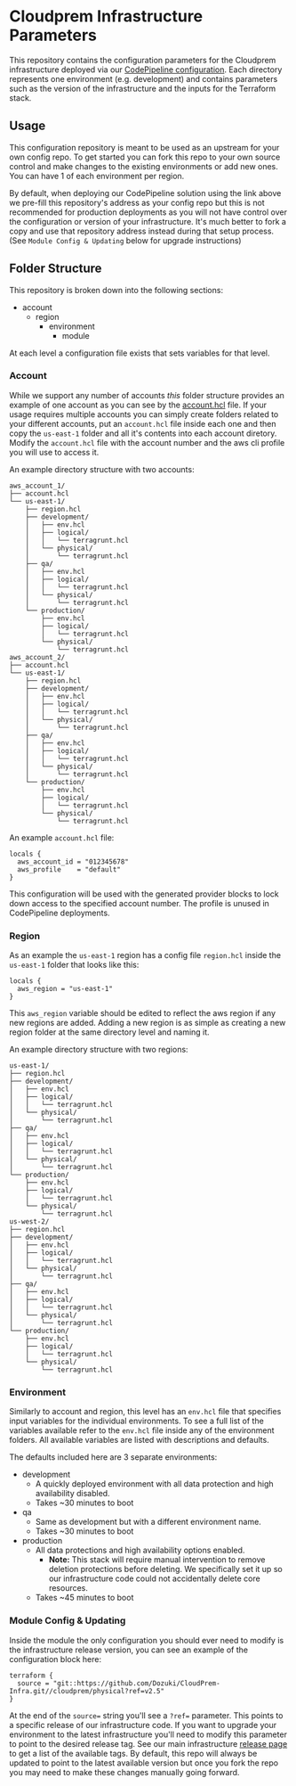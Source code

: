 # Cloudprem Infrastructure Parameters

This repository contains the configuration parameters for the Cloudprem infrastructure deployed via our [CodePipeline configuration](https://github.com/Dozuki/Cloudprem). Each directory represents one environment (e.g. development) and contains parameters such as the version of the infrastructure and the inputs for the Terraform stack.

## Usage
This configuration repository is meant to be used as an upstream for your own config repo. To get started you can fork 
this repo to your own source control and make changes to the existing environments or add new ones. You can have 1 of 
each environment per region. 

By default, when deploying our CodePipeline solution using the link above we pre-fill this repository's address as your
config repo but this is not recommended for production deployments as you will not have control over the configuration
or version of your infrastructure. It's much better to fork a copy and use that repository address instead during that setup 
process. (See `Module Config & Updating` below for upgrade instructions)

## Folder Structure
This repository is broken down into the following sections:
* account
   * region
      * environment
         * module

At each level a configuration file exists that sets variables for that level.

### Account
While we support any number of accounts _this_ folder structure provides an example of one
account as you can see by the [account.hcl](./account.hcl) file. If your usage requires multiple accounts
you can simply create folders related to your different accounts, put an `account.hcl` file inside each one
and then copy the `us-east-1` folder and all it's contents into each account diretory. 
Modify the `account.hcl` file with the account number and the aws cli profile you will use
to access it.

An example directory structure with two accounts:

```
aws_account_1/
├── account.hcl
└── us-east-1/
    ├── region.hcl
    ├── development/
    │   ├── env.hcl
    │   ├── logical/
    │   │   └── terragrunt.hcl
    │   └── physical/
    │       └── terragrunt.hcl
    ├── qa/
    │   ├── env.hcl
    │   ├── logical/
    │   │   └── terragrunt.hcl
    │   └── physical/
    │       └── terragrunt.hcl
    └── production/
        ├── env.hcl
        ├── logical/
        │   └── terragrunt.hcl
        └── physical/
            └── terragrunt.hcl
aws_account_2/
├── account.hcl
└── us-east-1/
    ├── region.hcl
    ├── development/
    │   ├── env.hcl
    │   ├── logical/
    │   │   └── terragrunt.hcl
    │   └── physical/
    │       └── terragrunt.hcl
    ├── qa/
    │   ├── env.hcl
    │   ├── logical/
    │   │   └── terragrunt.hcl
    │   └── physical/
    │       └── terragrunt.hcl
    └── production/
        ├── env.hcl
        ├── logical/
        │   └── terragrunt.hcl
        └── physical/
            └── terragrunt.hcl
```

An example `account.hcl` file:
```hcl
locals {
  aws_account_id = "012345678"
  aws_profile    = "default"
}
```

This configuration will be used with the generated provider blocks to lock down access to the specified
account number. The profile is unused in CodePipeline deployments.

### Region
As an example the `us-east-1` region has a config file `region.hcl` inside the `us-east-1` folder
that looks like this:

```hcl
locals {
  aws_region = "us-east-1"
}
```
This `aws_region` variable should be edited to reflect the aws region if any new regions are added. Adding a new region is
as simple as creating a new region folder at the same directory level and naming it.

An example directory structure with two regions:
```
us-east-1/
├── region.hcl
├── development/
│   ├── env.hcl
│   ├── logical/
│   │   └── terragrunt.hcl
│   └── physical/
│       └── terragrunt.hcl
├── qa/
│   ├── env.hcl
│   ├── logical/
│   │   └── terragrunt.hcl
│   └── physical/
│       └── terragrunt.hcl
└── production/
    ├── env.hcl
    ├── logical/
    │   └── terragrunt.hcl
    └── physical/
        └── terragrunt.hcl
us-west-2/
├── region.hcl
├── development/
│   ├── env.hcl
│   ├── logical/
│   │   └── terragrunt.hcl
│   └── physical/
│       └── terragrunt.hcl
├── qa/
│   ├── env.hcl
│   ├── logical/
│   │   └── terragrunt.hcl
│   └── physical/
│       └── terragrunt.hcl
└── production/
    ├── env.hcl
    ├── logical/
    │   └── terragrunt.hcl
    └── physical/
        └── terragrunt.hcl
```

### Environment
Similarly to account and region, this level has an `env.hcl` file that specifies input variables for the
individual environments. To see a full list of the variables available refer to the `env.hcl` file inside 
any of the environment folders. All available variables are listed with descriptions and defaults.

The defaults included here are 3 separate environments:
* development
   * A quickly deployed environment with all data protection and high availability disabled.
   * Takes ~30 minutes to boot
* qa
   * Same as development but with a different environment name.
   * Takes ~30 minutes to boot
* production
   * All data protections and high availability options enabled. 
     * **Note:** This stack will require manual intervention to remove deletion protections before deleting. We specifically set it up so our infrastructure code could not accidentally delete core resources.
   * Takes ~45 minutes to boot
   
### Module Config & Updating
Inside the module the only configuration you should ever need to modify is the infrastructure release version, you can see an example of the configuration block here:
```hcl
terraform {
  source = "git::https://github.com/Dozuki/CloudPrem-Infra.git//cloudprem/physical?ref=v2.5"
}
```
At the end of the `source=` string you'll see a `?ref=` parameter. This points to a specific release of our infrastructure code. If you want to upgrade your environment
to the latest infrastructure you'll need to modify this parameter to point to the desired release tag. See our main infrastructure [release page](https://github.com/Dozuki/Cloudprem-Infra/releases) to get
a list of the available tags. By default, this repo will always be updated to point to the latest available version but once you fork the repo you may need to make
these changes manually going forward.